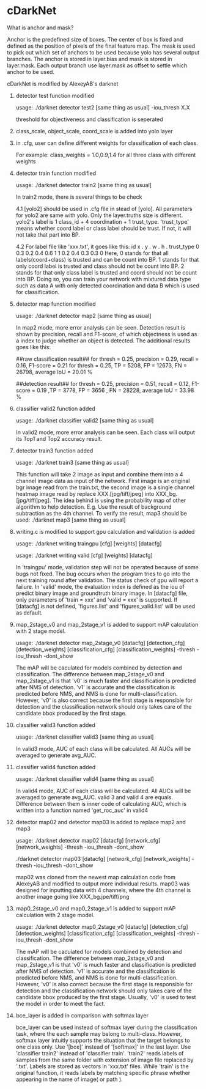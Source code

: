 # cDarkNet

What is anchor and mask?

Anchor is the predefined size of boxes. 
The center of box is fixed and defined as the position of pixels of the final feature map.
The mask is used to pick out which set of anchors to be used because yolo has several output branches.
The anchor is stored in layer.bias and mask is stored in layer.mask.
Each output branch use layer.mask as offset to settle which anchor to be used.

cDarkNet is modified by AlexeyAB's darknet

1. detector test function modified

   usage: ./darknet detector test2 [same thing as usual] -iou_thresh X.X

   threshold for objectiveness and classification is seperated
   
2. class_scale, object_scale, coord_scale is added into yolo layer

3. in .cfg, user can define different weights for classification of each class.

   For example: class_weights = 1.0,0.9,1.4 for all three class with different weights
   
4. detector train function modified
   
   usage: ./darknet detector train2 [same thing as usual]

   In train2 mode, there is several things to be check
   
   4.1 [yolo2] should be used in .cfg file in stead of [yolo]. All parameters for yolo2 are same with yolo. Only the layer.truths size is different. yolo2's label is 1 class_id + 4 coordination + 1 trust_type.
   'trust_type' means whether coord label or class label should be trust. If not, it will not take that part into BP.
   
   4.2 For label file like 'xxx.txt', it goes like this:
   id x . y . w . h . trust_type
   0 0.3 0.2 0.4 0.6 1
   1 0.2 0.4 0.3 0.3 0
   Here, 0 stands for that all labels(coord+class) is trusted and can be count into BP.
   1 stands for that only coord label is trusted and class should not be count into BP.
   2 stands for that only class label is trusted and coord should not be count into BP.
   Doing so, you can train your network with mixtured data type such as data A with only detected coordination and data B which is used for classification.
   

5. detector map function modified

   usage: ./darknet detector map2 [same thing as usual]

   In map2 mode, more error analysis can be seen.
   Detection result is shown by precision, recall and F1-score, of which objectness is used as a index to judge whether an object is detected.
   The additional results goes like this:

   ##raw classification result##
    for thresh = 0.25, precision = 0.29, recall = 0.16, F1-score = 0.21 
    for thresh = 0.25, TP = 5208, FP = 12673, FN = 26798, average IoU = 20.01 %

   ##detection result##
    for thresh = 0.25, precision = 0.51, recall = 0.12, F1-score = 0.19 ,TP = 3778, FP = 3656 , FN = 28228, average IoU = 33.98 %


6. classifier valid2 function added

    usage: ./darknet classifier valid2 [same thing as usual]

    In valid2 mode, more error analysis can be seen.
    Each class will output its Top1 and Top2 accuracy result.

7. detector train3 function added

    usage: ./darknet train3 [same thing as usual]

    This function will take 2 image as input and combine them into a 4 channel image data as input of the network.
    First image is an original bgr image read from the train.txt, the second image is a single channel heatmap image read by replace XXX.[jpg/tiff/jpeg] into XXX_bg.[jpg/tiff/jpeg].
    The idea behind is using the probability map of other algorithm to help detection. 
    E.g. Use the result of background subtraction as the 4th channel.
    To verify the result, map3 should be used: ./darknet map3 [same thing as usual]

8. writing.c is modified to support gpu calculation and validation is added

    usage:  ./darknet writing traingpu [cfg] [weights] [datacfg]

    usage:  ./darknet writing valid [cfg] [weights] [datacfg]

    In 'traingpu' mode, validation step will not be operated because of some bugs not fixed.
    The bug occurs when the program tries to go into the next training round after validation.
    The status check of gpu will report a failure.
    In 'valid' mode, the evaluation index is defined as the iou of predict binary image and groundtruth binary image.
    In [datacfg] file, only parameters of 'train = xxx' and 'valid = xxx' is supported. If [datacfg] is not defined, 'figures.list' and 'figures_valid.list' will be used as default.

9. map_2stage_v0 and map_2stage_v1 is added to support mAP calculation with 2 stage model.

    usage:  ./darknet detector map_2stage_v0 [datacfg] [detection_cfg] [detection_weights] [classification_cfg] [classification_weights] -thresh -iou_thresh -dont_show

    The mAP will be caculated for models combined by detection and classification. 
    The difference between map_2stage_v0 and map_2stage_v1 is that 'v0' is much faster and classification is predicted after NMS of detection.
    'v1' is accurate and the classification is predicted before NMS, and NMS is done for multi-classification.
    However, 'v0' is also correct because the first stage is responsible for detection and the classification network should only takes care of the candidate bbox produced by the first stage.

10. classifier valid3 function added

    usage: ./darknet classifier valid3 [same thing as usual]

    In valid3 mode, AUC of each class will be calculated.
    All AUCs will be averaged to generate avg_AUC.
    
11. classifier valid4 function added

    usage: ./darknet classifier valid4 [same thing as usual]

    In valid4 mode, AUC of each class will be calculated.
    All AUCs will be averaged to generate avg_AUC.
    valid 3 and valid 4 are equals.
    Difference between them is inner code of calculating AUC, which is written into a function named 'get_roc_auc'  in valid4

12. detector map02 and detector map03 is added to replace map2 and map3

    usage:  ./darknet detector map02 [datacfg] [network_cfg] [network_weights] -thresh -iou_thresh -dont_show

    ./darknet detector map03 [datacfg] [network_cfg] [network_weights] -thresh -iou_thresh -dont_show

    map02 was cloned from the newest map calculation code from AlexeyAB and modified to output more individual results.
    map03 was designed for inputting data with 4 channels, where the 4th channel is another image going like XXX_bg.jpe/tiff/png

13. map0_2stage_v0 and map0_2stage_v1 is added to support mAP calculation with 2 stage model.

    usage:  ./darknet detector map0_2stage_v0 [datacfg] [detection_cfg] [detection_weights] [classification_cfg] [classification_weights] -thresh -iou_thresh -dont_show

    The mAP will be caculated for models combined by detection and classification. 
    The difference between map_2stage_v0 and map_2stage_v1 is that 'v0' is much faster and classification is predicted after NMS of detection.
    'v1' is accurate and the classification is predicted before NMS, and NMS is done for multi-classification.
    However, 'v0' is also correct because the first stage is responsible for detection and the classification network should only takes care of the candidate bbox produced by the first stage.
    Usually, 'v0' is used to test the model in order to meet the fact.

14. bce_layer is added in comparison with softmax layer

    bce_layer can be used instead of softmax layer during the classification task, where the each sample may belong to multi-class. 
    However, softmax layer intuitly supports the situation that the target belongs to one class only.
    Use '[bce]' instead of '[softmax]' in the last layer.
    Use 'classifier train2' instead of 'classifier train'.
    'train2' reads labels of samples from the same folder with extension of image file replaced by '.txt'.
    Labels are stored as vectors in 'xxx.txt' files.
    While 'train' is the original function, it reads labels by matching specific phrase whether appearing in the name of image( or path ).


   




   
